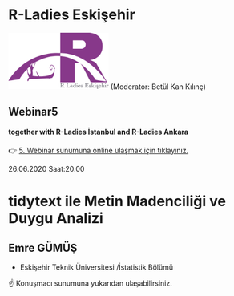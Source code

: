 # R-Ladies Eskişehir 

<img src="https://github.com/bkanx/R-Ladies-EskisehR-Stickers/blob/master/Init.png" width="200"> (Moderator: Betül Kan Kılınç)


## Webinar5

#### together with R-Ladies İstanbul and R-Ladies Ankara

:point_right:   [5. Webinar sunumuna online ulaşmak için tıklayınız.](https://bkanx.github.io/RLadiesEskisehir-Webinar5/)

26.06.2020 Saat:20.00

# tidytext ile Metin Madenciliği ve Duygu Analizi

## Emre GÜMÜŞ

  
  - Eskişehir Teknik Üniversitesi /İstatistik Bölümü
  
 :point_up: Konuşmacı sunumuna yukarıdan ulaşabilirsiniz.

